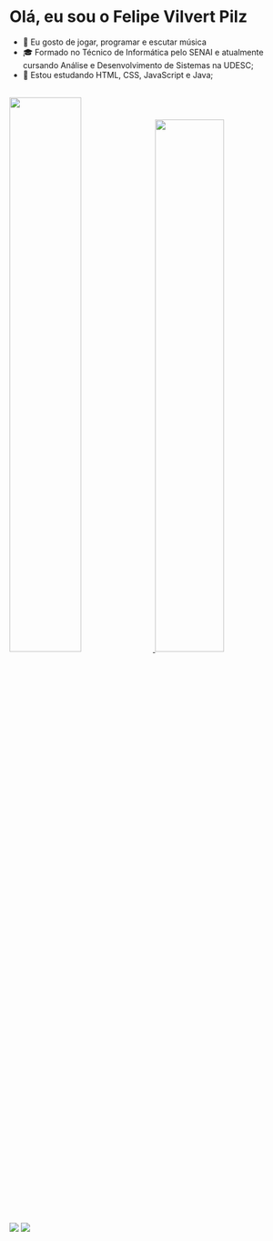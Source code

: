 <h1> Olá, eu sou o Felipe Vilvert Pilz </h1>

- 👀 Eu gosto de jogar, programar e escutar música
- ‍🎓 Formado no Técnico de Informática pelo SENAI e atualmente cursando Análise e Desenvolvimento de Sistemas na UDESC;
- 🌱 Estou estudando HTML, CSS, JavaScript e Java;<br><br>



<div>
  <a href="https://github.com/felipepilz">
  <img width="50%" src="https://github-readme-stats.vercel.app/api?username=felipepilz&show_icons=true&theme=tokyonight&include_all_commits=true&count_private=true"/>
  <img width="49%" src="https://github-readme-stats.vercel.app/api/top-langs/?username=felipepilz&layout=compact&langs_count=7&theme=tokyonight"/>
</div>

 ##
<div> 
  <a href = "mailto:felipevilvertpilz@gmail.com"><img src="https://img.shields.io/badge/-Gmail-%23333?style=for-the-badge&logo=gmail&logoColor=white" target="_blank"></a>
  <a href="https://www.linkedin.com/in/felipe-vilvert-pilz-b623a6197" target="_blank"><img src="https://img.shields.io/badge/-LinkedIn-%230077B5?style=for-the-badge&logo=linkedin&logoColor=white" target="_blank"></a> 
</div>


